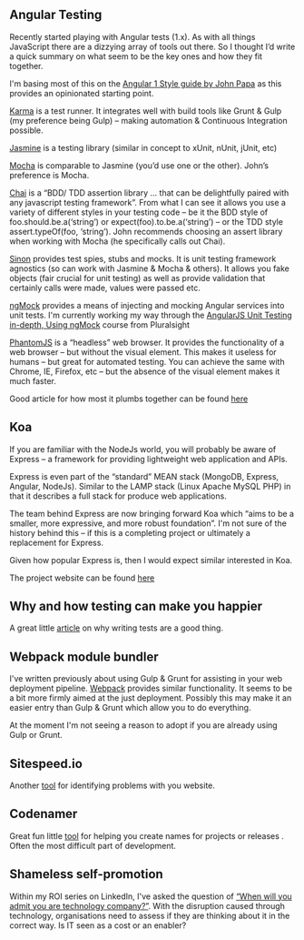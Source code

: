 ## Angular Testing
Recently started playing with Angular tests (1.x).  As with all things JavaScript there are a dizzying array of tools out there.  So I thought I’d write a quick summary on what seem to be the key ones and how they fit together.

I'm basing most of this on the [Angular 1 Style guide by John Papa](https://github.com/johnpapa/angular-styleguide/tree/master/a1#testing) as this provides an opinionated starting point.

[Karma](http://karma-runner.github.io/0.13/index.html) is a test runner.  It integrates well with build tools like Grunt &amp; Gulp (my preference being Gulp) – making automation &amp; Continuous Integration possible.

[Jasmine](http://jasmine.github.io/) is a testing library (similar in concept to xUnit, nUnit, jUnit, etc)

[Mocha](http://mochajs.org/) is comparable to Jasmine (you’d use one or the other).  John’s preference is Mocha.

[Chai](http://chaijs.com/) is a “BDD/ TDD assertion library … that can be delightfully paired with any javascript testing framework”.  From what I can see it allows you use a variety of different styles in your testing code – be it the BDD style of foo.should.be.a(‘string’) or expect(foo).to.be.a(‘string’) – or the TDD style assert.typeOf(foo, ‘string’).  John recommends choosing an assert library when working with Mocha (he specifically calls out Chai).

[Sinon](http://sinonjs.org/) provides test spies, stubs and mocks.  It is unit testing framework agnostics (so can work with Jasmine &amp; Mocha &amp; others).  It allows you fake objects (fair crucial for unit testing) as well as provide validation that certainly calls were made, values were passed etc.

[ngMock](https://docs.angularjs.org/api/ngMock) provides a means of injecting and mocking Angular services into unit tests.  I'm currently working my way through the [AngularJS Unit Testing in-depth, Using ngMock](https://www.pluralsight.com/courses/angularjs-ngmock-unit-testing) course from Pluralsight

[PhantomJS](http://phantomjs.org/) is a “headless” web browser.  It provides the functionality of a web browser – but without the visual element.  This makes it useless for humans – but great for automated testing.  You can achieve the same with Chrome, IE, Firefox, etc – but the absence of the visual element makes it much faster.

Good article for how most it plumbs together can be found [here](http://jasonwatmore.com/post/2015/04/09/Unit-Testing-in-AngularJS-So-many-libraries-what-does-what.aspx)

## Koa
If you are familiar with the NodeJs world, you will probably be aware of Express – a framework for providing lightweight web application and APIs.

Express is even part of the “standard” MEAN stack (MongoDB, Express, Angular, NodeJs).  Similar to the LAMP stack (Linux Apache MySQL PHP) in that it describes a full stack for produce web applications.

The team behind Express are now bringing forward Koa which “aims to be a smaller, more expressive, and more robust foundation”.  I'm not sure of the history behind this – if this is a completing project or ultimately a replacement for Express.

Given how popular Express is, then I would expect similar interested in Koa.

The project website can be found [here](http://koajs.com/)

## Why and how testing can make you happier
A great little [article](http://mikbe.com/code/testing/dx/2016/03/11/why-and-how-testing-can-make-you-happier.html) on why writing tests are a good thing.

## Webpack module bundler
I've written previously about using Gulp &amp; Grunt for assisting in your web deployment pipeline.  [Webpack](https://webpack.github.io/) provides similar functionality.  It seems to be a bit more firmly aimed at the just deployment.  Possibly this may make it an easier entry than Gulp &amp; Grunt which allow you to do everything.

At the moment I'm not seeing a reason to adopt if you are already using Gulp or Grunt.

## Sitespeed.io
Another [tool](https://www.sitespeed.io/) for identifying problems with you website.

## Codenamer
Great fun little [tool](http://mikbe.com/awesome/projects/2016/02/14/generate-awesome-codenames-with-codenamer.html) for helping you create names for projects or releases .  Often the most difficult part of development.

## Shameless self-promotion
Within my ROI series on LinkedIn, I've asked the question of [“When will you admit you are technology company?”](/blog/when-are-you-going-to-admit-you-are-a-technology-company).  With the disruption caused through technology, organisations need to assess if they are thinking about it in the correct way.  Is IT seen as a cost or an enabler?
